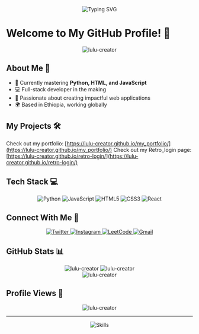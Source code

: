 <div align="center">
  <img src="https://readme-typing-svg.herokuapp.com?font=Roboto&pause=1000&color=FF0000&center=true&vCenter=true&width=435&lines=Hi+there!+I'm+Leul;A+passionate+coder+from+Ethiopia" alt="Typing SVG" />
</div>

# Welcome to My GitHub Profile! 👋

<div align="center">
  <img src="https://github-profile-trophy.vercel.app/?username=lulu-creator&theme=radical&no-frame=true&no-bg=true&margin-w=4" alt="lulu-creator" />
</div>

## About Me 🚀

- 🌱 Currently mastering **Python, HTML, and JavaScript**
- 💻 Full-stack developer in the making
- 🎯 Passionate about creating impactful web applications
- 🌍 Based in Ethiopia, working globally

## My Projects 🛠️

Check out my portfolio: [https://lulu-creator.github.io/my_portfolio/](https://lulu-creator.github.io/my_portfolio/)
Check out my Retro_login page: [https://lulu-creator.github.io/retro-login/](https://lulu-creator.github.io/retro-login/)
## Tech Stack 💻

<div align="center">
  <img src="https://img.shields.io/badge/Python-3776AB?style=for-the-badge&logo=python&logoColor=white" alt="Python"/>
  <img src="https://img.shields.io/badge/JavaScript-F7DF1E?style=for-the-badge&logo=javascript&logoColor=black" alt="JavaScript"/>
  <img src="https://img.shields.io/badge/HTML5-E34F26?style=for-the-badge&logo=html5&logoColor=white" alt="HTML5"/>
  <img src="https://img.shields.io/badge/CSS3-1572B6?style=for-the-badge&logo=css3&logoColor=white" alt="CSS3"/>
  <img src="https://img.shields.io/badge/React-20232A?style=for-the-badge&logo=react&logoColor=61DAFB" alt="React"/>
</div>

## Connect With Me 🤝

<div align="center">
  <a href="https://twitter.com/leulleo8" target="_blank">
    <img src="https://img.shields.io/badge/Twitter-1DA1F2?style=for-the-badge&logo=twitter&logoColor=white" alt="Twitter"/>
  </a>
  <a href="https://instagram.com/@leul9_06" target="_blank">
    <img src="https://img.shields.io/badge/Instagram-E4405F?style=for-the-badge&logo=instagram&logoColor=white" alt="Instagram"/>
  </a>
  <a href="https://leetcode.com/u/leul12/" target="_blank">
    <img src="https://img.shields.io/badge/-LeetCode-FFA116?style=for-the-badge&logo=LeetCode&logoColor=black" alt="LeetCode"/>
  </a>
  <a href="mailto:leulabiti97@gmail.com">
    <img src="https://img.shields.io/badge/Gmail-D14836?style=for-the-badge&logo=gmail&logoColor=white" alt="Gmail"/>
  </a>
</div>

## GitHub Stats 📊

<div align="center">
  <img src="https://github-readme-stats.vercel.app/api?username=lulu-creator&show_icons=true&theme=radical" alt="lulu-creator" />
  <img src="https://github-readme-streak-stats.herokuapp.com/?user=lulu-creator&theme=radical" alt="lulu-creator" />
</div>

<div align="center">
  <img src="https://github-readme-stats.vercel.app/api/top-langs/?username=lulu-creator&layout=compact&theme=radical" alt="lulu-creator" />
</div>

## Profile Views 👀

<div align="center">
  <img src="https://komarev.com/ghpvc/?username=lulu-creator&label=Profile%20views&color=0e75b6&style=flat" alt="lulu-creator" />
</div>

---

<div align="center">
  <img src="https://img.shields.io/badge/Skills-Python%20|%20HTML%20|%20JavaScript-blue" alt="Skills" />
</div>
